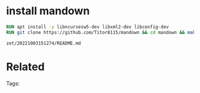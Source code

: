 # install mandown
```dockerfile
RUN apt install -y libncursesw5-dev libxml2-dev libconfig-dev
RUN git clone https://github.com/Titor8115/mandown && cd mandown && make && make install
```

` zet/20221003151274/README.md `

# Related


Tags:

    

